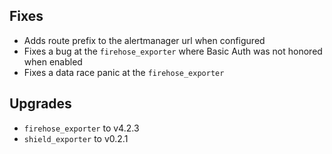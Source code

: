 ## Fixes

* Adds route prefix to the alertmanager url when configured
* Fixes a bug at the `firehose_exporter` where Basic Auth was not honored when enabled
* Fixes a data race panic at the `firehose_exporter`

## Upgrades

* `firehose_exporter` to v4.2.3
* `shield_exporter` to v0.2.1
